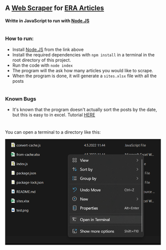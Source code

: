 ## A [Web Scraper](https://www.parsehub.com/blog/what-is-web-scraping/) for [ERA Articles](https://european-retail-academy.org)

#### Writte in JavaScript to run with [Node.JS](https://nodejs.org/en/)

#

### How to run:

- Install [Node.JS](https://nodejs.org/en/) from the link above
- Install the required dependencies with `npm install` in a terminal in the root directory of this project.
- Run the code with `node index`
- The program will the ask how many articles you would like to scrape.
- When the program is done, it will generate a `sites.xlsx` file with all the posts

#

### Known Bugs
- It's known that the program doesn't actually sort the posts by the date, but this is easy to in excel. Tutorial [HERE](https://support.microsoft.com/en-us/office/sort-by-dates-60baffa5-341e-4dc4-af58-2d72e83b4412)

#

You can open a terminal to a directory like this:

![image](how-to-open-a-terminal.png)